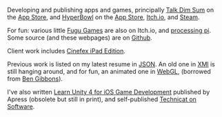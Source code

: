 Developing and publishing apps and games, principally [Talk Dim Sum](talkdimsum) on the [App Store](https://apps.apple.com/us/app/talk-dim-sum/id953929066), and [HyperBowl](hyperbowl) on the [App Store](https://apps.apple.com/us/app/hyperbowl/id344209253?ign-mpt=uo%3D8), [Itch.io](https://technicat.itch.io/hyperbowl), and [Steam](https://store.steampowered.com/app/847530/HyperBowl/).

For fun: various little [Fugu Games](https://technicat.itch.io/) are also on Itch.io, and [processing pi](processing-pi). Some source (and these webpages) are on [Github](http://github.com/technicat).

Client work includes [Cinefex iPad Edition](https://apps.apple.com/us/app/cinefex/id512379220).

Previous work is listed on my latest resume in [JSON](resume). An old one in [XMl](resumexml) is still hanging around, and for fun, an animated one in [WebGL](resumewgl), (borrowed from [Ben Gibbons](https://bgibbonsweb.github.io/webgl/resume.html)).

I've also written [Learn Unity 4 for iOS Game Development](learnunity) published by Apress (obsolete but still in print), and self-published [Technicat on Software](technicat-on-software).




